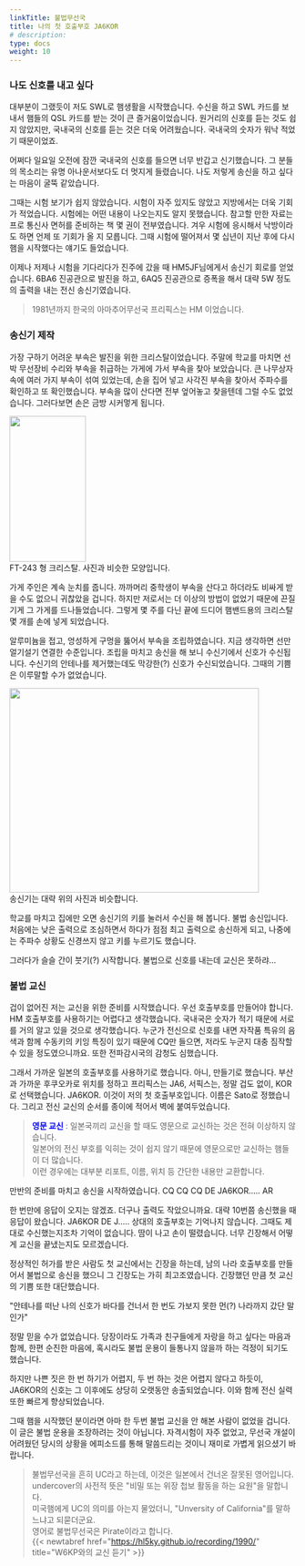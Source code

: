 ```yaml
---
linkTitle: 불법무선국
title: 나의 첫 호출부호 JA6KOR
# description: 
type: docs
weight: 10
---
```


### 나도 신호를 내고 싶다
대부분이 그랬듯이 저도 SWL로 햄생활을 시작했습니다. 수신을 하고 SWL 카드를 보내서 햄들의 QSL 카드를 받는 것이 큰 즐거움이었습니다. 원거리의 신호를 듣는 것도 쉽지 않았지만, 국내국의 신호를 듣는 것은 더욱 어려웠습니다. 국내국의 숫자가 워낙 적었기 때문이었죠.

어쩌다 일요일 오전에 잠깐 국내국의 신호를 들으면 너무 반갑고 신기했습니다. 그 분들의 목소리는 유명 아나운서보다도 더 멋지게 들렸습니다. 나도 저렇게 송신을 하고 싶다는 마음이 굴뚝 같았습니다.

그때는 시험 보기가 쉽지 않았습니다. 시험이 자주 있지도 않았고 지방에서는 더욱 기회가 적었습니다. 시험에는 어떤 내용이 나오는지도 알지 못했습니다. 참고할 만한 자료는 프로 통신사 면허를 준비하는 책 몇 권이 전부였습니다. 겨우 시험에 응시해서 낙방이라도 하면 언제 또 기회가 올 지 모릅니다. 그때 시험에 떨어져서 몇 십년이 지난 후에 다시 햄을 시작했다는 얘기도 들었습니다.

이제나 저제나 시험을 기다리다가 진주에 갔을 때 HM5JF님에게서 송신기 회로를 얻었습니다. 6BA6 진공관으로 발진을 하고, 6AQ5 진공관으로 증폭을 해서 대략 5W 정도의 출력을 내는 전신 송신기였습니다.

> 1981년까지 한국의 아마추어무선국 프리픽스는 HM 이었습니다.

### 송신기 제작
가장 구하기 어려운 부속은 발진을 위한 크리스탈이었습니다. 주말에 학교를 마치면 선박 무선장비 수리와 부속을 취급하는 가게에 가서 부속을 찾아 보았습니다. 큰 나무상자 속에 여러 가지 부속이 섞여 있었는데, 손을 집어 넣고 사각진 부속을 찾아서 주파수를 확인하고 또 확인했습니다. 부속을 많이 산다면 전부 엎어놓고 찾을텐데 그럴 수도 없었습니다. 그러다보면 손은 금방 시커멓게 됩니다.

<img src="/about/img/ft-243.png" style="width:134px;height:256"><br>
FT-243 형 크리스탈. 사진과 비슷한 모양입니다.

가게 주인은 계속 눈치를 줍니다. 까까머리 중학생이 부속을 산다고 하더라도 비싸게 받을 수도 없으니 귀찮았을 겁니다. 하지만 저로서는 더 이상의 방법이 없었기 때문에 끈질기게 그 가게를 드나들었습니다. 그렇게 몇 주를 다닌 끝에 드디어 햄밴드용의 크리스탈 몇 개를 손에 넣게 되었습니다.

알루미늄을 접고, 엉성하게 구멍을 뚫어서 부속을 조립하였습니다. 지금 생각하면 선만 얼기설기 연결한 수준입니다. 조립을 마치고 송신을 해 보니 수신기에서 신호가 수신됩니다. 수신기의 안테나를 제거했는데도 막강한(?) 신호가 수신되었습니다. 그때의 기쁨은 이루말할 수가 없었습니다.

<img src="/about/img/xtal_tx.png" style="width:438px;height:359"><br>
송신기는 대략 위의 사진과 비슷합니다.

학교를 마치고 집에만 오면 송신기의 키를 눌러서 수신을 해 봅니다. 불법 송신입니다. 처음에는 낮은 출력으로 조심하면서 하다가 점점 최고 출력으로 송신하게 되고, 나중에는 주파수 상황도 신경쓰지 않고 키를 누르기도 했습니다.

그러다가 슬슬 간이 붓기(?) 시작합니다. 불법으로 신호를 내는데 교신은 못하랴...

### 불법 교신
겁이 없어진 저는 교신을 위한 준비를 시작했습니다. 우선 호출부호를 만들어야 합니다. HM 호출부호를 사용하기는 어렵다고 생각했습니다. 국내국은 숫자가 적기 때문에 서로를 거의 알고 있을 것으로 생각했습니다. 누군가 전신으로 신호를 내면 자작품 특유의 음색과 함께 수동키의 키잉 특징이 있기 때문에 CQ만 들으면, 저라도 누군지 대충 짐작할 수 있을 정도였으니까요. 또한 전파감시국의 감청도 심했습니다.

그래서 가까운 일본의 호출부호를 사용하기로 했습니다. 아니, 만들기로 했습니다. 부산과 가까운 후쿠오카로 위치를 정하고 프리픽스는 JA6, 서픽스는, 정말 겁도 없이, KOR로 선택했습니다. JA6KOR. 이것이 저의 첫 호출부호입니다. 이름은 Sato로 정했습니다. 그리고 전신 교신의 순서를 종이에 적어서 벽에 붙여두었습니다.

> <span style="color:blue">**영문 교신**</span> : 일본국끼리 교신을 할 때도 영문으로 교신하는 것은 전혀 이상하지 않습니다.<br>
> 일본어의 전신 부호를 익히는 것이 쉽지 않기 때문에 영문으로만 교신하는 햄들이 더 많습니다.<br>
> 이런 경우에는 대부분 리포트, 이름, 위치 등 간단한 내용만 교환합니다.

만반의 준비를 마치고 송신을 시작하였습니다. CQ CQ CQ DE JA6KOR..... AR

한 번만에 응답이 오지는 않겠죠. 더구나 출력도 작았으니까요. 대략 10번쯤 송신했을 때 응답이 왔습니다. JA6KOR DE J..... 상대의 호출부호는 기억나지 않습니다. 그때도 제대로 수신했는지조차 기억이 없습니다. 땀이 나고 손이 떨렸습니다. 너무 긴장해서 어떻게 교신을 끝냈는지도 모르겠습니다.

정상적인 허가를 받은 사람도 첫 교신에서는 긴장을 하는데, 남의 나라 호출부호를 만들어서 불법으로 송신을 했으니 그 긴장도는 가히 최고조였습니다. 긴장했던 만큼 첫 교신의 기쁨 또한 대단했습니다.

"안테나를 떠난 나의 신호가 바다를 건너서 한 번도 가보지 못한 먼(?) 나라까지 갔단 말인가"

정말 믿을 수가 없었습니다. 당장이라도 가족과 친구들에게 자랑을 하고 싶다는 마음과 함께, 한편 순진한 마음에, 혹시라도 불법 운용이 들통나지 않을까 하는 걱정이 되기도 했습니다.

하지만 나쁜 짓은 한 번 하기가 어렵지, 두 번 하는 것은 어렵지 않다고 하듯이, JA6KOR의 신호는 그 이후에도 상당히 오랫동안 송출되었습니다. 이와 함께 전신 실력 또한 빠르게 향상되었습니다.

그때 햄을 시작했던 분이라면 아마 한 두번 불법 교신을 안 해본 사람이 없었을 겁니다. 이 글은 불법 운용을 조장하려는 것이 아닙니다. 자격시험이 자주 없었고, 무선국 개설이 어려웠던 당시의 상황을 에피소드를 통해 말씀드리는 것이니 재미로 가볍게 읽으셨기 바랍니다.

> 불법무선국을 흔히 UC라고 하는데, 이것은 일본에서 건너온 잘못된 영어입니다.<br>
> undercover의 사전적 뜻은 "비밀 또는 위장 첩보 활동을 하는 요원"을 말합니다.<br>
> 미국햄에게 UC의 의미를 아는지 물었더니, "Unversity of California"를 말하느냐고 되묻더군요.<br>
> 영어로 불법무선국은 Pirate이라고 합니다.<br>
> {{< newtabref href="https://hl5ky.github.io/recording/1990/" title="W6KP와의 교신 듣기" >}} 

